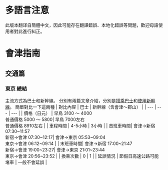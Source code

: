 # **多語言注意**
此版本翻译自簡體中文，因此可能存在翻譯錯誤、本地化錯誤等問題，歡迎母語使用者對此進行糾正。

# 會津指南 
## 交通篇
### 東京 總結

主流方式為巴士和新幹線。
分別有兩篇文章介紹，分別是[搭乘巴士](Traffic_Tokyo_Bus_TW.md)和[使用新幹線](Traffic_Tokyo_Shinkansen_TW.md)。
簡單對比一下這兩種
| 對比內容 | 巴士 | 新幹線（含會津～郡山） |
| --- | --- | --- |
| 價格（日元） | 早鳥 3100 ～ 4000 <br> 普通價格 5000 ～ 5800| 早鳥 7000左右 <br> 普通價格 8910左右 |
| 車程時間 | 4-5小時 | 3小時 |
| 首班車時間| 會津→新宿 07:30~11:57 <br> 新宿→會津 07:30~12:17| 會津→東京 05:53~09:04 <br> 東京→會津 06:12~09:14 |
| 末班車時間| 會津→新宿 17:00~21:47 <br> 新宿→會津 19:00~23:27| 會津→東京 21:01~23:44 <br> 東京→會津 20:56~23:52 |
| 換乘次數 | 0 | 1 |
| 延誤情況 | 節假日高速公路可能堵車 | 一般不會延誤 |
